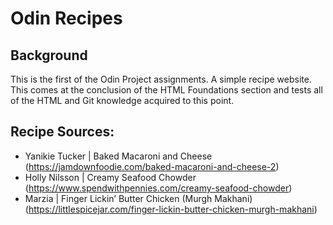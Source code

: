 # Odin Recipes

## Background
This is the first of the Odin Project assignments. A simple recipe website. 
This comes at the conclusion of the HTML Foundations section and tests all of the HTML and Git knowledge acquired to this point. 

## Recipe Sources:
* Yanikie Tucker | Baked Macaroni and Cheese (https://jamdownfoodie.com/baked-macaroni-and-cheese-2)
* Holly Nilsson | Creamy Seafood Chowder (https://www.spendwithpennies.com/creamy-seafood-chowder)
* Marzia | Finger Lickin’ Butter Chicken (Murgh Makhani) (https://littlespicejar.com/finger-lickin-butter-chicken-murgh-makhani)    
